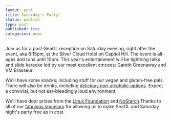 ```yaml
---
layout: post
title: Saturday's Party!
status: publish
type: post
published: true
categories: news
---
```


Join us for a post-SeaGL reception on Saturday evening, right after the event, aka 6:15pm, at the Silver Cloud Hotel on Capitol Hill. The event is all-ages and runs until 10pm. This year's entertainment will be lightning talks and slide karaoke led by our most excellent emcees; Gareth Greenaway and VM Brasseur.  

We'll have some snacks; including stuff for our vegan and gluten-free pals. There will also be drinks, including [delicious non-alcoholic options](https://modelviewculture.com/pieces/alcohol-and-inclusivity-planning-tech-events-with-non-alcoholic-options). Expect a convivial, but not ear-bleedingly loud environment. 

We'll have door prizes from the [Linux Foundation](https://www.linuxfoundation.org/) and [NoStarch](https://www.nostarch.com/).Thanks to all of our [fabulous sponsors](http://seagl.org/sponsors/2017.html) for allowing us to make SeaGL and Saturday night's party free as in cost. 
